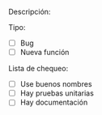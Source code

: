 Descripción:

Tipo:
- [ ] Bug
- [ ] Nueva función

Lista de chequeo:
- [ ] Use buenos nombres
- [ ] Hay pruebas unitarias
- [ ] Hay documentación 
